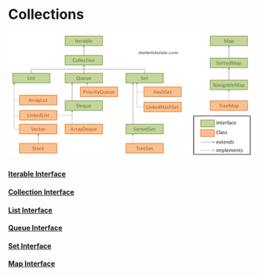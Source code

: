 # Collections
![alt text](image.png)

#### [Iterable Interface](/collections/IterableInterface/readme.md)

#### [Collection Interface](/collections/collection/readme.md)

#### [List Interface](/collections/list/readme.md)

#### [Queue Interface](/collections/queue/readme.md)

#### [Set Interface](/collections/Set/readme.md)

#### [Map Interface](/collections/Map/readme.md)
